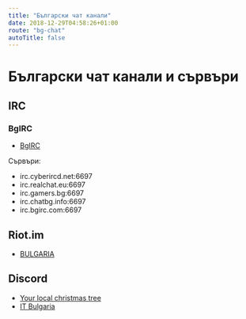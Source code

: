 ```yaml
---
title: "Български чат канали"
date: 2018-12-29T04:58:26+01:00
route: "bg-chat"
autoTitle: false
---
```


# Български чат канали и сървъри

## IRC

### BgIRC

* [BgIRC](http://bgirc.com/)

Сървъри:

* irc.cyberircd.net:6697
* irc.realchat.eu:6697
* irc.gamers.bg:6697
* irc.chatbg.info:6697
* irc.bgirc.com:6697

## Riot.im

* [BULGARIA](https://matrix.to/#/!fBmMosnGePKkTIJsIS:matrix.org?via=matrix.org)

## Discord

* [Your local christmas tree](https://discordapp.com/invite/NQkd2FC)
* [IT Bulgaria](https://discord.me/ITbulgaria)
